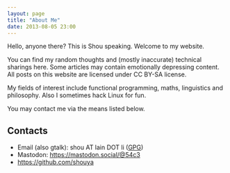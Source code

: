 ```yaml
---
layout: page
title: "About Me"
date: 2013-08-05 23:00
---
```


Hello, anyone there? This is Shou speaking. Welcome to my website.

You can find my random thoughts and (mostly inaccurate) technical sharings here. Some articles may contain emotionally depressing content. All posts on this website are licensed under CC BY-SA license.

My fields of interest include functional programming, maths, linguistics and philosophy. Also I sometimes hack Linux for fun.

You may contact me via the means listed below.

## Contacts

* Email (also gtalk): shou<span
  style="display: inline-block; overflow: hidden; width: 0px; height: 0px;">NO-SPAM</span> AT lain DOT li
  ([GPG](/gpg-pubkey.asc))
* Mastodon: https://mastodon.social/@54c3
* https://github.com/shouya

<!--* t.me/eosiziksW -->
<!--* twitter.com/54c3_ *-->
